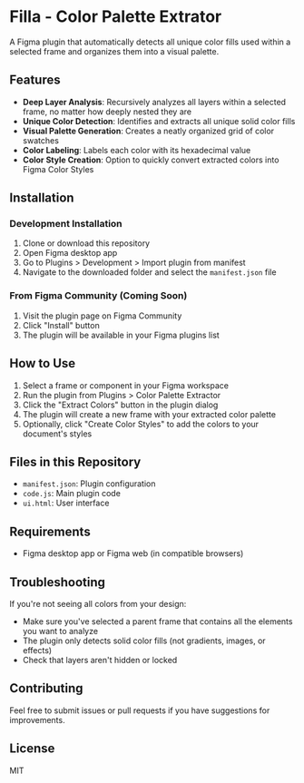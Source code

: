 # Filla - Color Palette Extrator

A Figma plugin that automatically detects all unique color fills used within a selected frame and organizes them into a visual palette.

## Features

- **Deep Layer Analysis**: Recursively analyzes all layers within a selected frame, no matter how deeply nested they are
- **Unique Color Detection**: Identifies and extracts all unique solid color fills
- **Visual Palette Generation**: Creates a neatly organized grid of color swatches
- **Color Labeling**: Labels each color with its hexadecimal value
- **Color Style Creation**: Option to quickly convert extracted colors into Figma Color Styles

## Installation

### Development Installation
1. Clone or download this repository
2. Open Figma desktop app
3. Go to Plugins > Development > Import plugin from manifest
4. Navigate to the downloaded folder and select the `manifest.json` file

### From Figma Community (Coming Soon)
1. Visit the plugin page on Figma Community
2. Click "Install" button
3. The plugin will be available in your Figma plugins list

## How to Use

1. Select a frame or component in your Figma workspace
2. Run the plugin from Plugins > Color Palette Extractor
3. Click the "Extract Colors" button in the plugin dialog
4. The plugin will create a new frame with your extracted color palette
5. Optionally, click "Create Color Styles" to add the colors to your document's styles

## Files in this Repository

- `manifest.json`: Plugin configuration
- `code.js`: Main plugin code
- `ui.html`: User interface

## Requirements

- Figma desktop app or Figma web (in compatible browsers)

## Troubleshooting

If you're not seeing all colors from your design:
- Make sure you've selected a parent frame that contains all the elements you want to analyze
- The plugin only detects solid color fills (not gradients, images, or effects)
- Check that layers aren't hidden or locked

## Contributing

Feel free to submit issues or pull requests if you have suggestions for improvements.

## License

MIT